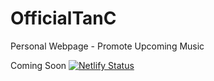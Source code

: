 # OfficialTanC
Personal Webpage - Promote Upcoming Music 

Coming Soon
[![Netlify Status](https://api.netlify.com/api/v1/badges/2998f413-cd04-4bb1-92f7-d9d70f98f844/deploy-status)](https://app.netlify.com/sites/infallible-bohr-33fe56/deploys)
